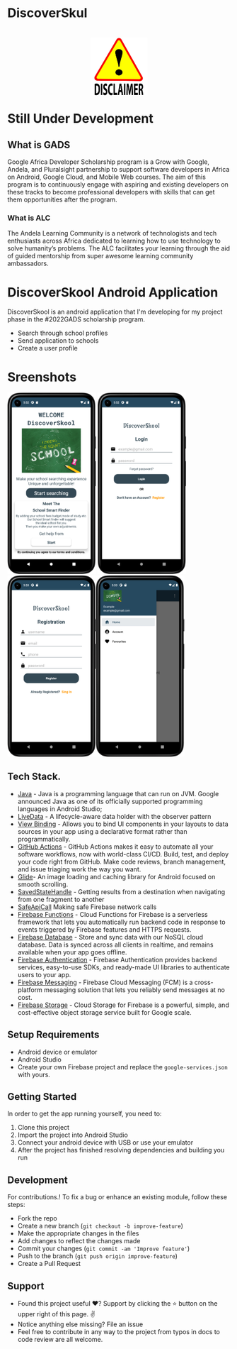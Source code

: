 # DiscoverSkul
#  <p align="center"><img  src="disclaimer.jpg" alt="Still Under Development" height="130px"></p><b> Still Under Development</b>

## What is GADS
Google Africa Developer Scholarship program is a Grow with Google, Andela, and Pluralsight partnership to support software developers in Africa on Android, Google Cloud, and Mobile Web courses. The aim of this program is to continuously engage with aspiring and existing developers on these tracks to become professional developers with skills that can get them opportunities after the program.
### What is ALC
The Andela Learning Community is a network of technologists and tech enthusiasts across Africa dedicated to learning how to use technology to solve humanity’s problems. The ALC facilitates your learning through the aid of guided mentorship from super awesome learning community ambassadors.
# DiscoverSkool Android Application
DiscoverSkool is an android application that  I'm developing for my project phase in the #2022GADS scholarship program. 
- Search through school profiles
- Send application to schools
- Create a user profile
# Sreenshots
<img src="images/welcome.png" width="200" > <img src="images/login.png" width="200" > <img src="images/signup.png" width="200" ><img src="images/drawer.png" width="200" >  

## Tech Stack.
- [Java](https://developer.android.com/studio/write/java8-support?gclid=CjwKCAiA68ebBhB-EiwALVC-NrHBWyF1NkQ3cE87Mr94ZDB2BsAxAsRpCmDJqi6vEKDlOeLfjhr_aRoCTwgQAvD_BwE&gclsrc=aw.ds) - Java is a programming language that can run on JVM. Google announced Java as one of its officially supported programming languages in Android Studio;
- [LiveData](https://developer.android.com/topic/libraries/architecture/livedata) -  A lifecycle-aware data holder with the observer pattern
- [View Binding](https://developer.android.com/topic/libraries/data-binding/) - Allows you to bind UI components in your layouts to data sources in your app using a declarative format rather than programmatically.
- [GitHub Actions](https://github.com/features/actions) - GitHub Actions makes it easy to automate all your software workflows, now with world-class CI/CD. Build, test, and deploy your code right from GitHub. Make code reviews, branch management, and issue triaging work the way you want.
- [Glide](https://github.com/bumptech/glide)- An image loading and caching library for Android focused on smooth scrolling.
- [SavedStateHandle](https://developer.android.com/guide/navigation/navigation-programmatic) - Getting results from a destination when navigating from one fragment to another
- [SafeApiCall](https://github.com/JoelKanyi/Savings-Zetu-App/blob/main/app/src/main/java/com/kanyideveloper/savingszetu/utils/ExtensionFunctions.kt) Making safe Firebase network calls
- [Firebase Functions](https://firebase.google.com/docs/functions) - Cloud Functions for Firebase is a serverless framework that lets you automatically run backend code in response to events triggered by Firebase features and HTTPS requests.
- [Firebase Database](https://firebase.google.com/docs/database) - Store and sync data with our NoSQL cloud database. Data is synced across all clients in realtime, and remains available when your app goes offline.
- [Firebase Authentication](https://firebase.google.com/docs/auth) - Firebase Authentication provides backend services, easy-to-use SDKs, and ready-made UI libraries to authenticate users to your app.
- [Firebase Messaging](https://firebase.google.com/docs/cloud-messaging) - Firebase Cloud Messaging (FCM) is a cross-platform messaging solution that lets you reliably send messages at no cost.
- [Firebase Storage](https://firebase.google.com/docs/storage) - Cloud Storage for Firebase is a powerful, simple, and cost-effective object storage service built for Google scale.
## Setup Requirements
- Android device or emulator
- Android Studio
- Create your own Firebase project and replace the `google-services.json` with yours.
## Getting Started
In order to get the app running yourself, you need to:

1.  Clone this project
2.  Import the project into Android Studio
3.  Connect your android device with USB or use your emulator
4.  After the project has finished resolving dependencies and building you run

## Development
For contributions.!
To fix a bug or enhance an existing module, follow these steps:

- Fork the repo
- Create a new branch (`git checkout -b improve-feature`)
- Make the appropriate changes in the files
- Add changes to reflect the changes made
- Commit your changes (`git commit -am 'Improve feature'`)
- Push to the branch (`git push origin improve-feature`)
- Create a Pull Request

## Support
- Found this project useful ❤️? Support by clicking the ⭐️ button on the upper right of this page. ✌️
- Notice anything else missing? File an issue 
- Feel free to contribute in any way to the project from typos in docs to code review are all welcome.


